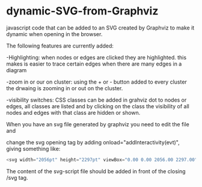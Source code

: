 # dynamic-SVG-from-Graphviz
javascript code that can be added to an SVG created by Graphviz to make it dynamic when opening in the browser.

The following features are currently added:

-Highlighting: when nodes or edges are clicked they are highlighted. this makes is easier to trace certain edges when there are many edges in a diagram

-zoom in or our on cluster: using the + or - button added to every cluster the drwaing is zooming in or out on the cluster.

-visibility switches: CSS classes can be added in grahviz dot to nodes or edges, all classes are listed and by clicking on the class the visibility of all nodes and edges with that class are hidden or shown.

When you have an svg file generated by graphviz you need to edit the file and

change the svg opening tag by adding  onload="addInteractivity(evt)", giving something like:
```javascript
<svg width="2056pt" height="2297pt" viewBox="0.00 0.00 2056.00 2297.00" xmlns="http://www.w3.org/2000/svg" xmlns:xlink="http://www.w3.org/1999/xlink" onload="addInteractivity(evt)">
```


The content of the svg-script file should be added in front of the closing /svg tag.
